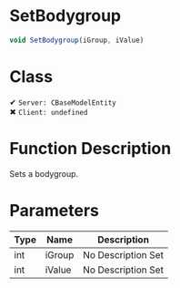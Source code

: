 # SetBodygroup
```js
void SetBodygroup(iGroup, iValue)
```
# Class
✔ `Server: CBaseModelEntity`  
✖ `Client: undefined`  

# Function Description
Sets a bodygroup.
# Parameters
Type|Name|Description
--|--|--
int|iGroup|No Description Set
int|iValue|No Description Set
